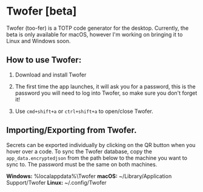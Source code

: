 # Twofer [beta]

Twofer (too-fer) is a TOTP code generator for the desktop. Currently, the beta is only available for macOS, however I'm working on bringing it to Linux and Windows soon.

## How to use Twofer:

1. Download and install Twofer

2. The first time the app launches, it will ask you for a password, this is the password you will need to log into Twofer, so make sure you don't forget it!

3. Use `cmd+shift+a` or `ctrl+shift+a` to open/close Twofer.

## Importing/Exporting from Twofer.

Secrets can be exported individually by clicking on the QR button when you hover over a code. To sync the Twofer database, copy the `app_data.encryptedjson` from the path below to the machine you want to sync to. The password must be the same on both machines.

**Windows:** %localappdata%\Twofer
**macOS:** ~/Library/Application Support/Twofer
**Linux:** ~/.config/Twofer

